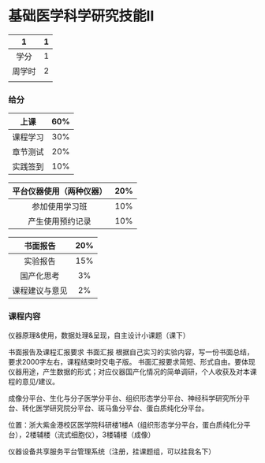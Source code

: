 # 基础医学科学研究技能Ⅱ

| 1 | 1 |
| :---: | :---: |
| 学分 | 1 |
| 周学时 | 2 |
| | |


### 给分
| 上课 | 60% |
| :---: | :---: |
| 课程学习 | 30% |
| 章节测试 | 20% |
| 实践签到 | 10% |

| 平台仪器使用（两种仪器） | 20% |
| :---: | :---: |
| 参加使用学习班 | 10% |
| 产生使用预约记录 | 10% |

| 书面报告 | 20% |
| :---: | :---: |
| 实验报告 | 15% |
| 国产化思考 | 3% |
| 课程建议与意见 | 2% |

### 课程内容
仪器原理&使用，数据处理&呈现，自主设计小课题（课下）


书面报告及课程汇报要求
书面汇报
根据自己实习的实验内容，写一份书面总结，要求2000字左右，课程结束时交电子版。
书面汇报要求简短、形式自由。要体现仪器用途，产生数据的形式；对应仪器国产化情况的简单调研，个人收获及对本课程的意见/建议。

成像分平台、生化与分子医学分平台、组织形态学分平台、神经科学研究所分平台、转化医学研究院分平台、斑马鱼分平台、蛋白质纯化分平台。

位置：浙大紫金港校区医学院科研楼1楼A（组织形态学分平台，蛋白质纯化分平台），2楼辅楼（流式细胞仪），3楼辅楼（成像）

仪器设备共享服务平台管理系统（注册，挂课题组，可以挂我名下）

